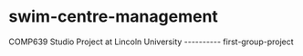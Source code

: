# swim-centre-management
COMP639 Studio Project at Lincoln University ----------  first-group-project 
